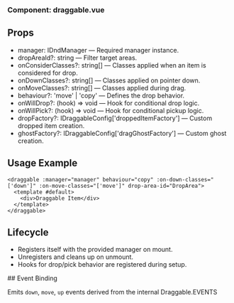 ### Component: draggable.vue

## Props

<ul>
<li>manager: IDndManager — Required manager instance.</li>

<li>dropAreaId?: string — Filter target areas.</li>

<li>onConsiderClasses?: string[] — Classes applied when an item is considered for drop.</li>

<li>onDownClasses?: string[] — Classes applied on pointer down.</li>

<li>onMoveClasses?: string[] — Classes applied during drag.</li>

<li>behaviour?: 'move' | 'copy' — Defines the drop behavior.</li>

<li>onWillDrop?: (hook) => void — Hook for conditional drop logic.</li>

<li>onWillPick?: (hook) => void — Hook for conditional pickup logic.</li>

<li>dropFactory?: IDraggableConfig['droppedItemFactory'] — Custom dropped item creation.</li>

<li>ghostFactory?: IDraggableConfig['dragGhostFactory'] — Custom ghost creation.</li>

</ul>

## Usage Example

```vue
<draggable :manager="manager" behaviour="copy" :on-down-classes="['down']" :on-move-classes="['move']" drop-area-id="DropArea">
  <template #default>
    <div>Draggable Item</div>
  </template>
</draggable>
```

## Lifecycle

<ul>
<li>Registers itself with the provided manager on mount.</li>

<li>Unregisters and cleans up on unmount.</li>

<li>Hooks for drop/pick behavior are registered during setup.</li>
</ul>
## Event Binding

Emits `down`, `move`, `up` events derived from the internal Draggable.EVENTS
